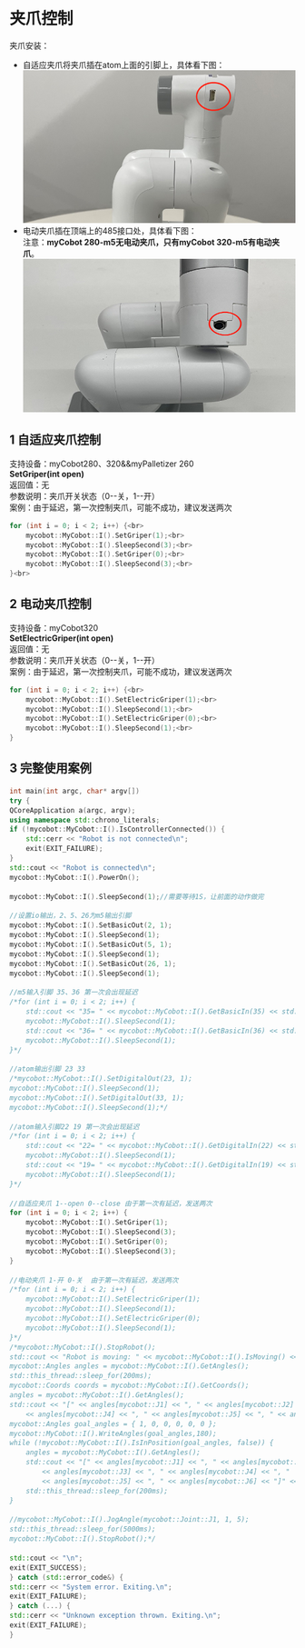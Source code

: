 # 夹爪控制
夹爪安装：<br>

- 自适应夹爪将夹爪插在atom上面的引脚上，具体看下图：<br>
![pic](../../../resources/3-FunctionsAndApplications/6.developmentGuide/Cplus/GrippingJaw/8-6-001.png)
- 电动夹爪插在顶端上的485接口处，具体看下图：<br>
注意：**myCobot 280-m5无电动夹爪，只有myCobot 320-m5有电动夹爪**。<br>
![pic](../../../resources/3-FunctionsAndApplications/6.developmentGuide/Cplus/GrippingJaw/8-6-002.png)
## 1 自适应夹爪控制
支持设备：myCobot280、320&&myPalletizer 260<br>
**SetGriper(int open)**<br>
返回值：无<br>
参数说明：夹爪开关状态（0--关，1--开）<br>
案例：由于延迟，第一次控制夹爪，可能不成功，建议发送两次<br>

```c++
for (int i = 0; i < 2; i++) {<br>
	mycobot::MyCobot::I().SetGriper(1);<br>
	mycobot::MyCobot::I().SleepSecond(3);<br>
	mycobot::MyCobot::I().SetGriper(0);<br>
	mycobot::MyCobot::I().SleepSecond(3);<br>
}<br>
```


## 2 电动夹爪控制
支持设备：myCobot320<br>
**SetElectricGriper(int open)**<br>
返回值：无<br>
参数说明：夹爪开关状态（0--关，1--开）<br>
案例：由于延迟，第一次控制夹爪，可能不成功，建议发送两次<br>

```c++
for (int i = 0; i < 2; i++) {<br>
	mycobot::MyCobot::I().SetElectricGriper(1);<br>
	mycobot::MyCobot::I().SleepSecond(1);<br>
	mycobot::MyCobot::I().SetElectricGriper(0);<br>
	mycobot::MyCobot::I().SleepSecond(1);<br>
}
```


## 3 完整使用案例

```c++
int main(int argc, char* argv[])
try {
QCoreApplication a(argc, argv);
using namespace std::chrono_literals;
if (!mycobot::MyCobot::I().IsControllerConnected()) {
	std::cerr << "Robot is not connected\n";
	exit(EXIT_FAILURE);
}
std::cout << "Robot is connected\n";
mycobot::MyCobot::I().PowerOn();

mycobot::MyCobot::I().SleepSecond(1);//需要等待1S，让前面的动作做完

//设置io输出，2、5、26为m5输出引脚
mycobot::MyCobot::I().SetBasicOut(2, 1);
mycobot::MyCobot::I().SleepSecond(1);
mycobot::MyCobot::I().SetBasicOut(5, 1);
mycobot::MyCobot::I().SleepSecond(1);
mycobot::MyCobot::I().SetBasicOut(26, 1);
mycobot::MyCobot::I().SleepSecond(1);

//m5输入引脚 35、36 第一次会出现延迟
/*for (int i = 0; i < 2; i++) {
	std::cout << "35= " << mycobot::MyCobot::I().GetBasicIn(35) << std::endl;
	mycobot::MyCobot::I().SleepSecond(1);
	std::cout << "36= " << mycobot::MyCobot::I().GetBasicIn(36) << std::endl;
	mycobot::MyCobot::I().SleepSecond(1);
}*/

//atom输出引脚 23 33
/*mycobot::MyCobot::I().SetDigitalOut(23, 1);
mycobot::MyCobot::I().SleepSecond(1);
mycobot::MyCobot::I().SetDigitalOut(33, 1);
mycobot::MyCobot::I().SleepSecond(1);*/

//atom输入引脚22 19 第一次会出现延迟
/*for (int i = 0; i < 2; i++) {
	std::cout << "22= " << mycobot::MyCobot::I().GetDigitalIn(22) << std::endl;
	mycobot::MyCobot::I().SleepSecond(1);
	std::cout << "19= " << mycobot::MyCobot::I().GetDigitalIn(19) << std::endl;
	mycobot::MyCobot::I().SleepSecond(1);
}*/

//自适应夹爪 1--open 0--close 由于第一次有延迟，发送两次
for (int i = 0; i < 2; i++) {
	mycobot::MyCobot::I().SetGriper(1);
	mycobot::MyCobot::I().SleepSecond(3);
	mycobot::MyCobot::I().SetGriper(0);
	mycobot::MyCobot::I().SleepSecond(3);
}

//电动夹爪 1-开 0-关  由于第一次有延迟，发送两次
/*for (int i = 0; i < 2; i++) {
	mycobot::MyCobot::I().SetElectricGriper(1);
	mycobot::MyCobot::I().SleepSecond(1);
	mycobot::MyCobot::I().SetElectricGriper(0);
	mycobot::MyCobot::I().SleepSecond(1);
}*/
/*mycobot::MyCobot::I().StopRobot();
std::cout << "Robot is moving: " << mycobot::MyCobot::I().IsMoving() << "\n";
mycobot::Angles angles = mycobot::MyCobot::I().GetAngles();
std::this_thread::sleep_for(200ms);
mycobot::Coords coords = mycobot::MyCobot::I().GetCoords();
angles = mycobot::MyCobot::I().GetAngles();
std::cout << "[" << angles[mycobot::J1] << ", " << angles[mycobot::J2] << ", " << angles[mycobot::J3] << ", "
	<< angles[mycobot::J4] << ", " << angles[mycobot::J5] << ", " << angles[mycobot::J6] << "]";
mycobot::Angles goal_angles = { 1, 0, 0, 0, 0, 0 };
mycobot::MyCobot::I().WriteAngles(goal_angles,180);
while (!mycobot::MyCobot::I().IsInPosition(goal_angles, false)) {
	angles = mycobot::MyCobot::I().GetAngles();
	std::cout << "[" << angles[mycobot::J1] << ", " << angles[mycobot::J2] << ", "
		<< angles[mycobot::J3] << ", " << angles[mycobot::J4] << ", "
		<< angles[mycobot::J5] << ", " << angles[mycobot::J6] << "]" << std::flush;
	std::this_thread::sleep_for(200ms);
}

//mycobot::MyCobot::I().JogAngle(mycobot::Joint::J1, 1, 5);
std::this_thread::sleep_for(5000ms);
mycobot::MyCobot::I().StopRobot();*/

std::cout << "\n";
exit(EXIT_SUCCESS);
} catch (std::error_code&) {
std::cerr << "System error. Exiting.\n";
exit(EXIT_FAILURE);
} catch (...) {
std::cerr << "Unknown exception thrown. Exiting.\n";
exit(EXIT_FAILURE);
}
```

